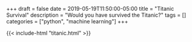 +++
draft = false
date = 2019-05-19T11:50:00-05:00
title = "Titanic Survival"
description = "Would you have survived the Titanic?"
tags = []
categories = ["python", "machine learning"]
+++

<!-- Embed a Jupyter Notebook Exported as HTML -->
{{< include-html "titanic.html" >}}
